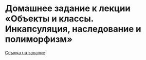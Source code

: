 # Домашнее задание к лекции «Объекты и классы. Инкапсуляция, наследование и полиморфизм»

[Ссылка на задание](https://github.com/netology-code/py-homeworks-basic/tree/new_oop/6.classes)